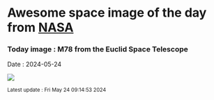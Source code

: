 
# Awesome space image of the day from [NASA](https://api.nasa.gov/)

### Today image : M78 from the Euclid Space Telescope
Date : 2024-05-24

![](https://apod.nasa.gov/apod/image/2405/M78_Euclid_960.jpg)

<small>Latest update : Fri May 24 09:14:53 2024</small>
        